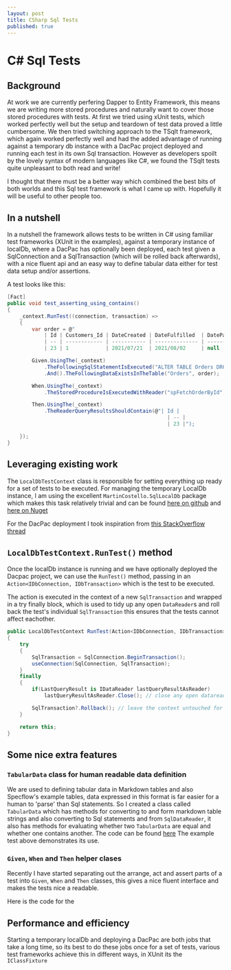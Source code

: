 ```yaml
---
layout: post
title: CSharp Sql Tests
published: true
---
```


# C# Sql Tests

## Background

At work we are currently perfering Dapper to Entity Framework, this means we are writing more stored procedures and naturally want to cover those stored procedures with tests. At first we tried using xUnit tests, which worked perfectly well but the setup and teardown of test data proved a little cumbersome. We then tried switching approach to the TSqlt framework, which again worked perfectly well and had the added advantage of running against a temporary db instance with a DacPac project deployed and running each test in its own Sql transaction. However as developers spoilt by the lovely syntax of modern languages like C#, we found the TSqlt tests quite unpleasant to both read and write!

I thought that there must be a better way which combined the best bits of both worlds and this Sql test framework is what I came up with. Hopefully it will be useful to other people too.

## In a nutshell

In a nutshell the framework allows tests to be written in C# using familiar test frameworks (XUnit in the examples), against a temporary instance of localDb, where a DacPac has optionally been deployed, each test given a SqlConnection and a SqlTransaction (which will be rolled back afterwards), with a nice fluent api and an easy way to define tabular data either for test data setup and/or assertions.

A test looks like this:

```csharp
[Fact]
public void test_asserting_using_contains()
{
    _context.RunTest((connection, transaction) =>
    {
        var order = @"
            | Id | Customers_Id | DateCreated | DateFulfilled  | DatePaid | ProductName | Quantity | QuotedPrice | Notes       |
            | -- | ------------ | ----------- | -------------- | -------- | ----------- | -------- | ----------- | ----------- |
            | 23 | 1            | 2021/07/21  | 2021/08/02     | null     | Apples      | 21       | 5.29        | emptyString |";

        Given.UsingThe(_context)
            .TheFollowingSqlStatementIsExecuted("ALTER TABLE Orders DROP CONSTRAINT FK_Orders_Customers;")
            .And().TheFollowingDataExistsInTheTable("Orders", order);

        When.UsingThe(_context)
            .TheStoredProcedureIsExecutedWithReader("spFetchOrderById", ("OrderId", 23));

        Then.UsingThe(_context)
            .TheReaderQueryResultsShouldContain(@"| Id |
                                                    | -- |
                                                    | 23 |");

    });
}
```

## Leveraging existing work

The `LocalDbTestContext` class is responsible for setting everything up ready for a set of tests to be executed. For managing the temporary LocalDb instance, I am using the excellent `MartinCostello.SqlLocalDb` package which makes this task relatively trivial and can be found [here on github](https://github.com/martincostello/sqllocaldb) and [here on Nuget](https://www.nuget.org/packages/MartinCostello.SqlLocalDb/)

For the DacPac deployment I took inspiration from [this StackOverflow thread](https://stackoverflow.com/questions/43365451/improve-the-performance-of-dacpac-deployment-using-c-sharp)

## `LocalDbTestContext.RunTest()` method

Once the localDb instance is running and we have optionally deployed the Dacpac project, we can use the `RunTest()` method, passing in an `Action<IDbConnection, IDbTransaction>` which is the test to be executed.

The action is executed in the context of a new `SqlTransaction` and wrapped in a try finally block, which is used to tidy up any open `DataReader`s and roll back the test's individual `SqlTransaction` this ensures that the tests cannot affect eachother.

```csharp
public LocalDbTestContext RunTest(Action<IDbConnection, IDbTransaction> useConnection)
{
    try
    {
        SqlTransaction = SqlConnection.BeginTransaction();
        useConnection(SqlConnection, SqlTransaction);
    }            
    finally 
    {
        if(LastQueryResult is IDataReader lastQueryResultAsReader)
            lastQueryResultAsReader.Close(); // close any open datareaders as they are against the connection and will stuff up other tests

        SqlTransaction?.Rollback(); // leave the context untouched for the next test
    }

    return this;
}

```

## Some nice extra features

### `TabularData` class for human readable data definition

We are used to defining tabular data in Markdown tables and also Specflow's example tables, data expressed in this format is far easier for a human to 'parse' than Sql statements. So I created a class called `TabularData` which has methods for converting to and form markdown table strings and also converting to Sql statements and from `SqlDataReader`, it also has methods for evaluating whether two `TabularData` are equal and whether one contains another. The code can be found [here](https://github.com/andrewjpoole/CSharpSqlTests/blob/main/CSharpSqlTests/TabularData.cs) The example test above demonstrates its use.

### `Given`, `When` and `Then` helper clases

Recently I have started separating out the arrange, act and assert parts of a test into `Given`, `When` and `Then` classes, this gives a nice fluent interface and makes the tests nice a readable.

Here is the code for the 

## Performance and efficiency

Starting a temporary localDb and deploying a DacPac are both jobs that take a long time, so its best to do these jobs once for a set of tests, various test frameworks achieve this in different ways, in XUnit its the `IClassFixture`